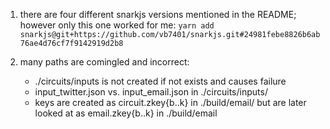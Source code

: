 1. there are four different snarkjs versions mentioned in the README; however only this one worked for me:
`yarn add snarkjs@git+https://github.com/vb7401/snarkjs.git#24981febe8826b6ab76ae4d76cf7f9142919d2b8`

2. many paths are comingled and incorrect:
    -  ./circuits/inputs is not created if not exists and causes failure
    - input_twitter.json vs. input_email.json in ./circuits/inputs/
    - keys are created as circuit.zkey{b..k} in ./build/email/ but are later looked at as email.zkey{b..k} in ./build/email

